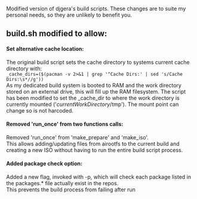 Modified version of djgera's build scripts.
These changes are to suite my personal needs, so they are unlikely to benefit you.

## build.sh modified to allow:

#### Set alternative cache location:  
The original build script sets the cache directory to systems current cache directory with:  
`_cache_dirs=($(pacman -v 2>&1 | grep '^Cache Dirs:' | sed 's/Cache Dirs:\s*//g'))`  
As my dedicated build system is booted to RAM and the work directory stored on an external drive, this will fill up the RAM filesystem.
The script has been modified to set the _cache_dir to where the work directory is currently mounted ('*currentWorkDirectory*/tmp'). The mount point can change so is not harcoded.

#### Removed 'run_once' from two functions calls:  
Removed 'run_once' from 'make_prepare' and 'make_iso'.  
This allows adding/updating files from airootfs to the current build and creating a new ISO without having to run the entire build script process.

#### Added package check option:  
Added a new flag, invoked with -p, which will check each package listed in the packages.* file actually exist in the repos.  
This prevents the build process from failing after run
